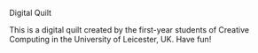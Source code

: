 Digital Quilt 

This is a digital quilt created by the first-year students of Creative Computing in the University of Leicester, UK.
Have fun!
